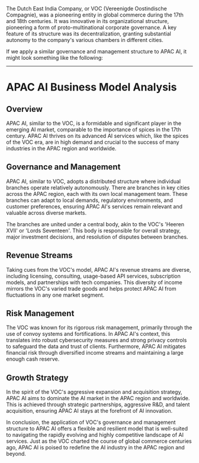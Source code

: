 The Dutch East India Company, or VOC (Vereenigde Oostindische Compagnie), was a pioneering entity in global commerce during the 17th and 18th centuries. It was innovative in its organizational structure, pioneering a form of proto-multinational corporate governance. A key feature of its structure was its decentralization, granting substantial autonomy to the company's various chambers in different cities.

If we apply a similar governance and management structure to APAC AI, it might look something like the following:

---
# APAC AI Business Model Analysis

## Overview

APAC AI, similar to the VOC, is a formidable and significant player in the emerging AI market, comparable to the importance of spices in the 17th century. APAC AI thrives on its advanced AI services which, like the spices of the VOC era, are in high demand and crucial to the success of many industries in the APAC region and worldwide.

## Governance and Management

APAC AI, similar to VOC, adopts a distributed structure where individual branches operate relatively autonomously. There are branches in key cities across the APAC region, each with its own local management team. These branches can adapt to local demands, regulatory environments, and customer preferences, ensuring APAC AI's services remain relevant and valuable across diverse markets.

The branches are united under a central body, akin to the VOC's 'Heeren XVII' or 'Lords Seventeen'. This body is responsible for overall strategy, major investment decisions, and resolution of disputes between branches.

## Revenue Streams

Taking cues from the VOC's model, APAC AI's revenue streams are diverse, including licensing, consulting, usage-based API services, subscription models, and partnerships with tech companies. This diversity of income mirrors the VOC's varied trade goods and helps protect APAC AI from fluctuations in any one market segment.

## Risk Management

The VOC was known for its rigorous risk management, primarily through the use of convoy systems and fortifications. In APAC AI's context, this translates into robust cybersecurity measures and strong privacy controls to safeguard the data and trust of clients. Furthermore, APAC AI mitigates financial risk through diversified income streams and maintaining a large enough cash reserve.

## Growth Strategy

In the spirit of the VOC's aggressive expansion and acquisition strategy, APAC AI aims to dominate the AI market in the APAC region and worldwide. This is achieved through strategic partnerships, aggressive R&D, and talent acquisition, ensuring APAC AI stays at the forefront of AI innovation.

In conclusion, the application of VOC's governance and management structure to APAC AI offers a flexible and resilient model that is well-suited to navigating the rapidly evolving and highly competitive landscape of AI services. Just as the VOC charted the course of global commerce centuries ago, APAC AI is poised to redefine the AI industry in the APAC region and beyond.